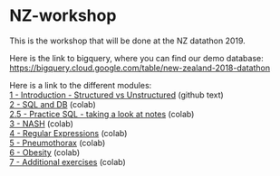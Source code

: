 # NZ-workshop
This is the workshop that will be done at the NZ datathon 2019.

Here is the link to bigquery, where you can find our demo database:<br>
https://bigquery.cloud.google.com/table/new-zealand-2018-datathon

Here is a link to the different modules:<br>
<a href="https://github.com/christinium/NZ-workshop/blob/master/1%20-%20Introduction%20-%20Structured%20vs%20Unstructured.ipynb">1 - Introduction - Structured vs Unstructured</a> (github text)
<br>
<a href="https://colab.research.google.com/github/christinium/NZ-workshop/blob/master/2%20-%20SQL%20and%20DB.ipynb">2 - SQL and DB</a> (colab)
<br>
<a href="https://colab.research.google.com/github/christinium/NZ-workshop/blob/master/2.5%20-%20Practice%20SQL%20-%20taking%20a%20look%20at%20notes.ipynb">2.5 - Practice SQL - taking a look at notes</a> (colab)
<br>
<a href="https://colab.research.google.com/github/christinium/NZ-workshop/blob/master/3%20-%20NASH.ipynb"> 3 - NASH</a> (colab)
<br>
<a href="https://colab.research.google.com/github/christinium/NZ-workshop/blob/master/4%20-%20Regular%20Expressions.ipynb">4 - Regular Expressions</a> (colab)
<br>
<a href="https://colab.research.google.com/github/christinium/NZ-workshop/blob/master/5%20-%20Pneumothorax.ipynb">5 - Pneumothorax</a> (colab)
<br>
<a href="https://colab.research.google.com/github/christinium/NZ-workshop/blob/master/6%20-%20Obese.ipynb">6 - Obesity</a> (colab)
<br>
<a href="https://colab.research.google.com/github/christinium/NZ-workshop/blob/master/7%20-%20Extra%20exercises.ipynb">7 - Additional exercises</a> (colab)
